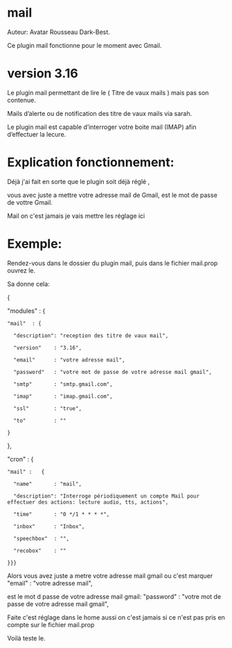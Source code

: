 # mail
Auteur: Avatar Rousseau Dark-Best.

Ce plugin mail fonctionne pour le moment avec Gmail.

# version 3.16
Le plugin mail permettant de lire le ( Titre de vaux mails ) mais pas son contenue.

Mails d’alerte ou de notification des titre de vaux mails via sarah.

Le plugin mail est capable d’interroger votre boite mail (IMAP) afin d’effectuer la lecure. 

# Explication fonctionnement:

Déjà j'ai fait en sorte que le plugin soit déjà réglé , 

vous avec juste a mettre votre adresse mail de Gmail, est le mot de passe de vottre Gmail.

Mail on c'est jamais je vais mettre les réglage ici

# Exemple:

Rendez-vous dans le dossier du plugin mail, puis dans le fichier mail.prop ouvrez le.

Sa donne cela:

{

  "modules" : { 
  
    "mail"  : {
    
      "description": "reception des titre de vaux mail",
      
      "version"    : "3.16",
      
      "email"      : "votre adresse mail",
      
      "password"   : "votre mot de passe de votre adresse mail gmail",
      
      "smtp"       : "smtp.gmail.com",
      
      "imap"       : "imap.gmail.com",
      
      "ssl"        : "true",
      
      "to"         : ""
      
    }
    
  },
  
  "cron" : {
  
    "mail" :   { 
    
      "name"       : "mail",
      
      "description": "Interroge périodiquement un compte Mail pour effectuer des actions: lecture audio, tts, actions",
      
      "time"       : "0 */1 * * * *",
      
      "inbox"      : "Inbox",
      
      "speechbox"  : "",
      
      "recobox"    : ""
      
    }}}

Alors vous avez juste a metre votre adresse mail gmail ou c'est marquer "email" : "votre adresse mail",

est le mot d passe de votre adresse mail gmail: "password" : "votre mot de passe de votre adresse mail gmail",

Faite c'est réglage dans le home aussi on c'est jamais si ce n'est pas pris en compte sur le fichier mail.prop

Voilà teste le.
